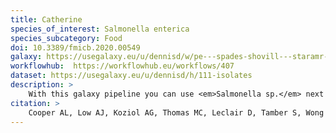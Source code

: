 ```yaml
---
title: Catherine
species_of_interest: Salmonella enterica
species_subcategory: Food
doi: 10.3389/fmicb.2020.00549
galaxy: https://usegalaxy.eu/u/dennisd/w/pe---spades-shovill---staramr---hamronize
workflowhub:  https://workflowhub.eu/workflows/407
dataset: https://usegalaxy.eu/u/dennisd/h/111-isolates
description: >
    With this galaxy pipeline you can use <em>Salmonella sp.</em> next generation sequencing results to predict bacterial AMR phenotypes and compare the results against gold standard <em>Salmonella sp.</em> phenotypes obtained from food.<br><br>This pipeline is based on the work of the <em>National Food Agency of Canada</em>.
citation: >
    Cooper AL, Low AJ, Koziol AG, Thomas MC, Leclair D, Tamber S, Wong A, Blais BW and Carrillo CD (2020) Systematic Evaluation of Whole Genome Sequence-Based Predictions of Salmonella Serotype and Antimicrobial Resistance. Front. Microbiol. 11:549. doi: 10.3389/fmicb.2020.00549
---
```


